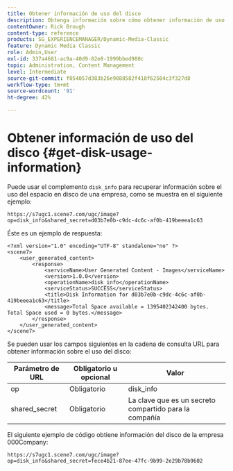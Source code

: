 ```yaml
---
title: Obtener información de uso del disco
description: Obtenga información sobre cómo obtener información de uso del disco en Adobe Dynamic Media Classic.
contentOwner: Rick Brough
content-type: reference
products: SG_EXPERIENCEMANAGER/Dynamic-Media-Classic
feature: Dynamic Media Classic
role: Admin,User
exl-id: 337a4681-ac9a-40d9-82e8-1999bbed980c
topic: Administration, Content Management
level: Intermediate
source-git-commit: f054057d383b26e9088582f418f62504c3f327d8
workflow-type: tm+mt
source-wordcount: '91'
ht-degree: 42%

---
```


# Obtener información de uso del disco {#get-disk-usage-information}

Puede usar el complemento `disk_info` para recuperar información sobre el uso del espacio en disco de una empresa, como se muestra en el siguiente ejemplo:

```as3
https://s7ugc1.scene7.com/ugc/image?op=disk_info&shared_secret=d03b7e0b-c9dc-4c6c-af0b-419beeea1c63
```

Éste es un ejemplo de respuesta:

```as3
<?xml version="1.0" encoding="UTF-8" standalone="no" ?> 
<scene7> 
    <user_generated_content> 
        <response> 
            <serviceName>User Generated Content - Images</serviceName> 
            <version>1.0.0</version> 
            <operationName>disk_info</operationName> 
            <serviceStatus>SUCCESS</serviceStatus> 
            <title>Disk Information for d03b7e0b-c9dc-4c6c-af0b-419beeea1c63</title> 
            <message>Total Space available = 1395402342400 bytes. Total Space used = 0 bytes.</message> 
        </response> 
    </user_generated_content> 
</scene7>
```

Se pueden usar los campos siguientes en la cadena de consulta URL para obtener información sobre el uso del disco:

| Parámetro de URL | Obligatorio u opcional | Valor |
| --- | --- | --- |
| op | Obligatorio | disk_info |
| shared_secret | Obligatorio | La clave que es un secreto compartido para la compañía |

El siguiente ejemplo de código obtiene información del disco de la empresa 000Company:

```as3
https://s7ugc1.scene7.com/ugc/image?op=disk_info&shared_secret=fece4b21-87ee-47fc-9b99-2e29b78b9602
```
